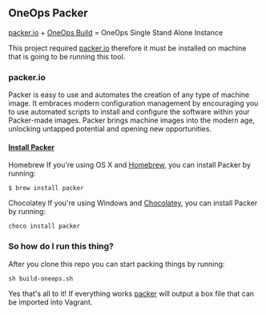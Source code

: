 ## OneOps Packer 

[packer.io](https://www.packer.io/) + [OneOps Build](https://github.com/oneops/oneops-build-converter) = OneOps Single Stand Alone Instance

This project required [packer.io](https://www.packer.io) therefore it must be installed on machine that is going to be running this tool.

### packer.io

Packer is easy to use and automates the creation of any type of machine image. It embraces modern configuration management by encouraging you to use automated scripts to install and configure the software within your Packer-made images. Packer brings machine images into the modern age, unlocking untapped potential and opening new opportunities.

#### [Install Packer](https://www.packer.io/intro/getting-started/install.html)

Homebrew
If you're using OS X and [Homebrew](https://brew.sh), you can install Packer by running:
```
$ brew install packer
```
Chocolatey
If you're using Windows and [Chocolatey](http://chocolatey.org/), you can install Packer by running:
```
choco install packer
```
### So how do I run this thing?

After you clone this repo you can start packing things by running:
```
sh build-oneops.sh
```
Yes that's all to it!  If everything works [packer](https://packer.io) will output a box file that can be imported into Vagrant.
